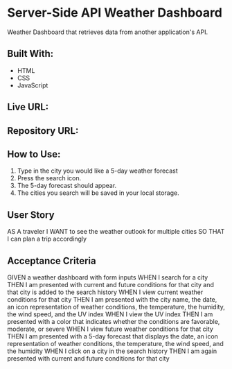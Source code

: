 # Server-Side API Weather Dashboard
Weather Dashboard that retrieves data from another application's API.

## Built With:
* HTML
* CSS
* JavaScript

## Live URL:

## Repository URL:

## How to Use:
1. Type in the city you would like a 5-day weather forecast
2. Press the search icon.
3. The 5-day forecast should appear.
4. The cities you search will be saved in your local storage.

## User Story
AS A traveler
I WANT to see the weather outlook for multiple cities
SO THAT I can plan a trip accordingly

## Acceptance Criteria
GIVEN a weather dashboard with form inputs
WHEN I search for a city
THEN I am presented with current and future conditions for that city and that city is added to the search history
WHEN I view current weather conditions for that city
THEN I am presented with the city name, the date, an icon representation of weather conditions, the temperature, the humidity, the wind speed, and the UV index
WHEN I view the UV index
THEN I am presented with a color that indicates whether the conditions are favorable, moderate, or severe
WHEN I view future weather conditions for that city
THEN I am presented with a 5-day forecast that displays the date, an icon representation of weather conditions, the temperature, the wind speed, and the humidity
WHEN I click on a city in the search history
THEN I am again presented with current and future conditions for that city